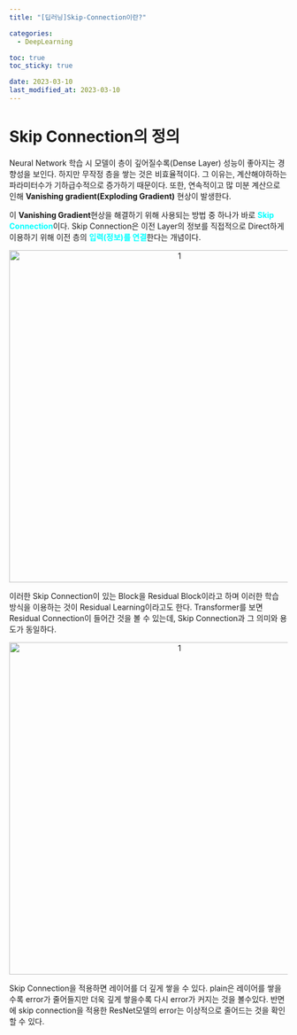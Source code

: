 ```yaml
---
title: "[딥러닝]Skip-Connection이란?"

categories: 
  - DeepLearning

toc: true
toc_sticky: true

date: 2023-03-10
last_modified_at: 2023-03-10 
---
```


# Skip Connection의 정의
Neural Network 학습 시 모델이 층이 깊어질수록(Dense Layer) 성능이 좋아지는 경향성을 보인다. 하지만 무작정 층을 쌓는 것은 비효율적이다. 그 이유는, 계산해야하하는 파라미터수가 기하급수적으로 증가하기 때문이다. 또한, 연속적이고 많 미분 계산으로 인해 **Vanishing gradient(Exploding Gradient)** 현상이 발생한다.

 이 **Vanishing Gradient**현상을 해결하기 위해 사용되는 방법 중 하나가 바로 <span style = "color:aqua">**Skip Connection**</span>이다. Skip Connection은 이전 Layer의 정보를 직접적으로 Direct하게 이용하기 위해 이전 층의 <span style = "color:aqua">**입력(정보)를 연결**</span>한다는 개념이다.

<p align="center">
<img width="600" alt="1" src="https://user-images.githubusercontent.com/111734605/231574827-9f2360b4-5ab2-4ca2-bc12-f41057b28744.png">
</p>

이러한 Skip Connection이 있는 Block을 Residual Block이라고 하며 이러한 학습 방식을 이용하는 것이 Residual Learning이라고도 한다. Transformer를 보면 Residual Connection이 들어간 것을 볼 수 있는데, Skip Connection과 그 의미와 용도가 동일하다.

<p align="center">
<img width="600" alt="1" src="https://user-images.githubusercontent.com/111734605/231575960-351708ed-64b0-4007-b40f-668ec6ec34cb.png">
</p>

Skip Connection을 적용하면 레이어를 더 깊게 쌓을 수 있다. plain은 레이어를 쌓을수록 error가 줄어들지만 더욱 깊게 쌓을수록 다시 error가 커지는 것을 볼수있다. 반면에 skip connection을 적용한 ResNet모델의 error는 이상적으로 줄어드는 것을 확인할 수 있다.

